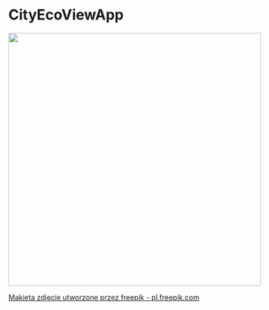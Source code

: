 # CityEcoViewApp

<img src="imgages/mockup.jpg" height="500">

<a href='https://pl.freepik.com/zdjecia/makieta'>Makieta zdjęcie utworzone przez freepik - pl.freepik.com</a>
